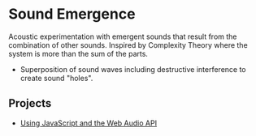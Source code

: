 # Sound Emergence

Acoustic experimentation with emergent sounds that result from the combination of other sounds. Inspired by Complexity Theory where the system is more than the sum of the parts.

- Superposition of sound waves including destructive interference to create sound "holes".

## Projects

- [Using JavaScript and the Web Audio API](./javascript/)
